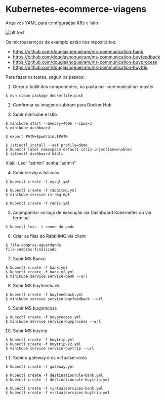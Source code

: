 # Kubernetes-ecommerce-viagens
 Arquivos YAML para configuração K8s e Istio

![alt text](https://github.com/douglasnogueiram/Kubernetes-ecommerce-viagens/blob/master/Captura%20de%20Tela%202020-08-02%20a%CC%80s%2012.38.09.png)

Os microsserviços de exemplo estão nos repositórios:
- https://github.com/douglasnogueiram/ms-communication-bank
- https://github.com/douglasnogueiram/ms-communication-buyfeedback
- https://github.com/douglasnogueiram/ms-communication-buyprocess
- https://github.com/douglasnogueiram/ms-communication-buytrip

Para fazer os testes, seguir os passos:

1. Gerar o build dos componentes, na pasta ms-communication-master
```
$ mvn clean package dockerfile:push
```

2. Confirmar se imagens subiram para Docker Hub


3. Subir minikube e Istio
```
$ minikube start --memory=4096 --cpus=3
$ minikube dashboard

$ export PATH=$pwd/bin:$PATH

$ istioctl install --set profile=demo
$ kubectl label namespace default istio-injection=enabled
$ istioctl dashboard kiali
```
Kiaki: user "admin"    senha "admin"


4. Subir serviços básicos
```
$ kubectl create -f mysql.yml

$ kubectl create -f rabbitmq.yml
$ minikube service rs-rmq-mgt

$ kubectl create -f redis.yml
```

5. Acompanhar os logs de execução via Dashboard Kubernetes ou via terminal
```
$ kubectl logs -t <nome do pod>
```
6. Criar as filas do RabbitMQ via client
```
$ fila-compras-aguardando
fila-compras-finalizado
```

7. Subir MS Banco
```
$ kubectl create -f bank.yml
$ kubectl create -f bank-v2.yml
$ minikube service service-bank --url
```

8. Subir MS buyfeedback
```
$ kubectl create -f buyfeedback.yml
$ minikube service service-buyfeedback --url
```

9. Subir MS buyprocess
```
$ kubectl create -f buyprocess.yml
$ minikube service service-buyprocess --url
```

10. Subir MS buytrip
```
$ kubectl create -f buytrip.yml
$ kubectl create -f buytrip-v2.yml
$ minikube service service-buytrip --url
```

11. Subir o gateway e os virtualservices
```
$ kubectl create -f gateway.yml

$ kubectl create -f destinationrule-bank.yml
$ kubectl create -f destinationrule-buytrip.yml

$ kubectl create -f virtualservices-bank.yml
$ kubectl create -f virtualservices-buytrip.yml
```

